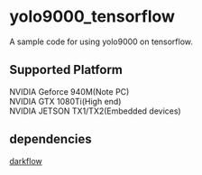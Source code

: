# yolo9000_tensorflow    
A sample code for using yolo9000 on tensorflow.
  
## Supported Platform  
NVIDIA Geforce 940M(Note PC)  
NVIDIA GTX 1080Ti(High end)  
NVIDIA JETSON TX1/TX2(Embedded devices)  

  
## dependencies      
[darkflow](https://github.com/thtrieu/darkflow)  


